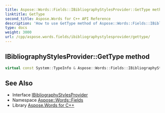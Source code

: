 ```yaml
---
title: Aspose::Words::Fields::IBibliographyStylesProvider::GetType method
linktitle: GetType
second_title: Aspose.Words for C++ API Reference
description: 'How to use GetType method of Aspose::Words::Fields::IBibliographyStylesProvider class in C++.'
type: docs
weight: 3000
url: /cpp/aspose.words.fields/ibibliographystylesprovider/gettype/
---
```

## IBibliographyStylesProvider::GetType method




```cpp
virtual const System::TypeInfo & Aspose::Words::Fields::IBibliographyStylesProvider::GetType() const override
```

## See Also

* Interface [IBibliographyStylesProvider](../)
* Namespace [Aspose::Words::Fields](../../)
* Library [Aspose.Words for C++](../../../)
